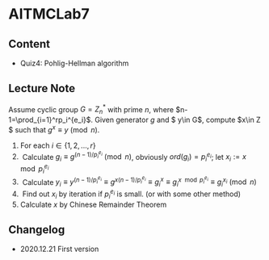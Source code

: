 # AITMCLab7

## Content

* Quiz4: Pohlig-Hellman algorithm

## Lecture Note

Assume cyclic group $G=Z^*_n$ with prime $n$, where $n-1=\prod_{i=1}^rp_i^{e_i}$. Given generator $g$ and $ y\in G$, compute $x\in Z $ such that $g^x\equiv y\pmod n$.

1. For each $i \in \{1,2,...,r\}$
2. ​    Calculate $g_i\equiv g^{(n-1)/p_i^{e_i}}\pmod n$, obviously $ord(g_i)=p_i^{e_i}$; let $x_i:=x\mod p_i^{e_i}$
3. ​    Calculate $y_i\equiv y^{(n-1)/p_i^{e_i}}\equiv g^{x(n-1)/p_i^{e_i}}\equiv g_i^{x}\equiv g_i^{x\mod p_i^{e_i}}\equiv g_i^{x_i}\pmod n$
4. ​    Find out $x_i$ by iteration if $p_i^{e_i}$ is small. (or with some other method)
5. Calculate $x$ by Chinese Remainder Theorem

## Changelog

* 2020.12.21 First version

  

